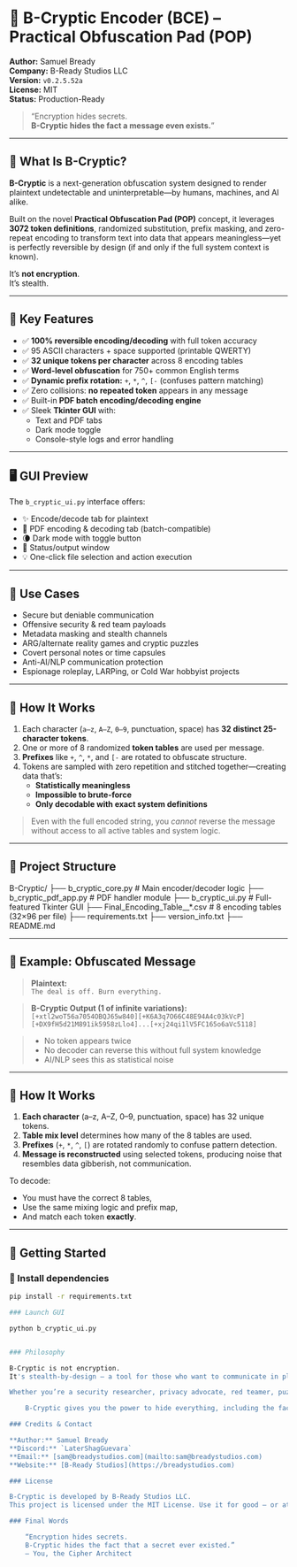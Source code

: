 # 🔐 B-Cryptic Encoder (BCE) – Practical Obfuscation Pad (POP)

**Author:** Samuel Bready  
**Company:** B-Ready Studios LLC  
**Version:** `v0.2.5.52a`  
**License:** MIT  
**Status:** Production-Ready

> “Encryption hides secrets.  
> **B-Cryptic hides the fact a message even exists.**”

---

## 🧠 What Is B-Cryptic?

**B-Cryptic** is a next-generation obfuscation system designed to render plaintext undetectable and uninterpretable—by humans, machines, and AI alike.

Built on the novel **Practical Obfuscation Pad (POP)** concept, it leverages **3072 token definitions**, randomized substitution, prefix masking, and zero-repeat encoding to transform text into data that appears meaningless—yet is perfectly reversible by design (if and only if the full system context is known).

It’s **not encryption**.  
It’s stealth.

---

## 🔧 Key Features

- ✅ **100% reversible encoding/decoding** with full token accuracy
- ✅ 95 ASCII characters + space supported (printable QWERTY)
- ✅ **32 unique tokens per character** across 8 encoding tables
- ✅ **Word-level obfuscation** for 750+ common English terms
- ✅ **Dynamic prefix rotation:** `+`, `*`, `^`, `[-` (confuses pattern matching)
- ✅ Zero collisions: **no repeated token** appears in any message
- ✅ Built-in **PDF batch encoding/decoding engine**
- ✅ Sleek **Tkinter GUI** with:
  - Text and PDF tabs
  - Dark mode toggle
  - Console-style logs and error handling

---

## 🖥️ GUI Preview

The `b_cryptic_ui.py` interface offers:

- ✨ Encode/decode tab for plaintext
- 📄 PDF encoding & decoding tab (batch-compatible)
- 🌘 Dark mode with toggle button
- 🧾 Status/output window
- 💡 One-click file selection and action execution

---

## 🎯 Use Cases

- Secure but deniable communication
- Offensive security & red team payloads
- Metadata masking and stealth channels
- ARG/alternate reality games and cryptic puzzles
- Covert personal notes or time capsules
- Anti-AI/NLP communication protection
- Espionage roleplay, LARPing, or Cold War hobbyist projects

---

## 🔐 How It Works

1. Each character (`a–z`, `A–Z`, `0–9`, punctuation, space) has **32 distinct 25-character tokens**.
2. One or more of 8 randomized **token tables** are used per message.
3. **Prefixes** like `+`, `^`, `*`, and `[-` are rotated to obfuscate structure.
4. Tokens are sampled with zero repetition and stitched together—creating data that’s:
   - **Statistically meaningless**
   - **Impossible to brute-force**
   - **Only decodable with exact system definitions**

> Even with the full encoded string, you *cannot* reverse the message without access to all active tables and system logic.

---

## 📁 Project Structure
B-Cryptic/ ├── b_cryptic_core.py # Main encoder/decoder logic ├── b_cryptic_pdf_app.py # PDF handler module ├── b_cryptic_ui.py # Full-featured Tkinter GUI ├── Final_Encoding_Table__*.csv # 8 encoding tables (32×96 per file) ├── requirements.txt ├── version_info.txt ├── README.md


---

## 🧪 Example: Obfuscated Message

> **Plaintext:**  
> `The deal is off. Burn everything.`

> **B-Cryptic Output (1 of infinite variations):**  
> `[+xtl2woT56a7054OBQJ65w840][+K6A3q7O66C48E94A4c03kVcP][+DX9fH5d21M891ik5958zLlo4]...[+xj24qi1lV5FC165o6aVc5118]`

> - No token appears twice  
> - No decoder can reverse this without full system knowledge  
> - AI/NLP sees this as statistical noise

---

## 🔐 How It Works

1. **Each character** (a–z, A–Z, 0–9, punctuation, space) has 32 unique tokens.
2. **Table mix level** determines how many of the 8 tables are used.
3. **Prefixes** (`+`, `*`, `^`, `[`) are rotated randomly to confuse pattern detection.
4. **Message is reconstructed** using selected tokens, producing noise that resembles data gibberish, not communication.

To decode:
- You must have the correct 8 tables,
- Use the same mixing logic and prefix map,
- And match each token **exactly**.

---

## 🚀 Getting Started

### 🔧 Install dependencies
```bash
pip install -r requirements.txt

### Launch GUI

python b_cryptic_ui.py


### Philosophy

B-Cryptic is not encryption.
It's stealth-by-design — a tool for those who want to communicate in plain sight with a zero-detection footprint.

Whether you’re a security researcher, privacy advocate, red teamer, puzzle builder, or just paranoid:

    B-Cryptic gives you the power to hide everything, including the fact you were hiding at all.

### Credits & Contact

**Author:** Samuel Bready  
**Discord:** `LaterShagGuevara`  
**Email:** [sam@breadystudios.com](mailto:sam@breadystudios.com)  
**Website:** [B-Ready Studios](https://breadystudios.com)

### License

B-Cryptic is developed by B-Ready Studios LLC. 
This project is licensed under the MIT License. Use it for good — or at least, for interesting.

### Final Words

    “Encryption hides secrets.
    B-Cryptic hides the fact that a secret ever existed.”
    — You, the Cipher Architect